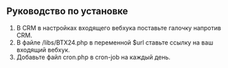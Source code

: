 ## Руководство по установке
1. В CRM в настройках входящего вебхука поставьте галочку напротив CRM.
2. В файле /libs/BTX24.php в переменной $url ставьте ссылку на ваш входящий вебхук.
3. Добавьте файл cron.php в cron-job на каждый день.